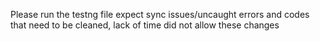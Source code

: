 Please run the testng file 
expect sync issues/uncaught errors and codes that need to be cleaned, lack of time did not allow these changes 
